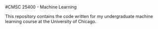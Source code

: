 #CMSC 25400 - Machine Learning

This repository contains the code written for my undergraduate machine learning course at the University of Chicago.
